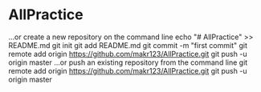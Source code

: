 # AllPractice

…or create a new repository on the command line
echo "# AllPractice" >> README.md
git init
git add README.md
git commit -m "first commit"
git remote add origin https://github.com/makr123/AllPractice.git
git push -u origin master
…or push an existing repository from the command line
git remote add origin https://github.com/makr123/AllPractice.git
git push -u origin master
